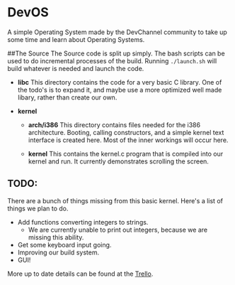 # DevOS
A simple Operating System made by the DevChannel community to take up some time and learn about Operating Systems.

##The Source
The Source code is split up simply. The bash scripts can be used to do incremental processes of the build. Running `./launch.sh` will build whatever is needed and launch the code.

- **libc**
This directory contains the code for a very basic C library. One of the todo's is to expand it, and maybe use a more optimized well made libary, rather than create our own.

- **kernel**
  - **arch/i386**
This directory contains files needed for the i386 architecture. Booting, calling constructors, and a simple kernel text interface is created here. Most of the inner workings will occur here.

  - **kernel**
This contains the kernel.c program that is compiled into our kernel and run. It currently demonstrates scrolling the screen.

## TODO:
There are a bunch of things missing from this basic kernel. Here's a list of things we plan to do.

- Add functions converting integers to strings.
  - We are currently unable to print out integers, because we are missing this ability.
- Get some keyboard input going.
- Improving our build system. 
- GUI!

More up to date details can be found at the [Trello](https://trello.com/b/T1YaAKNJ/devos-development). 
